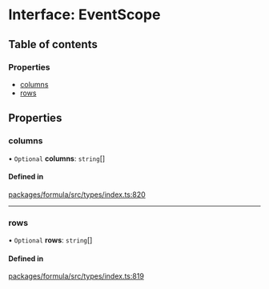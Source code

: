 # Interface: EventScope

## Table of contents

### Properties

- [columns](EventScope.md#columns)
- [rows](EventScope.md#rows)

## Properties

### <a id="columns" name="columns"></a> columns

• `Optional` **columns**: `string`[]

#### Defined in

[packages/formula/src/types/index.ts:820](https://github.com/mashcard/mashcard/blob/main/packages/formula/src/types/index.ts#L820)

---

### <a id="rows" name="rows"></a> rows

• `Optional` **rows**: `string`[]

#### Defined in

[packages/formula/src/types/index.ts:819](https://github.com/mashcard/mashcard/blob/main/packages/formula/src/types/index.ts#L819)
